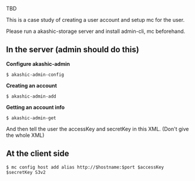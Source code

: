 TBD

This is a case study of creating a user account and setup mc for the user.

Please run a akashic-storage server and install admin-cli, mc beforehand.

## In the server (admin should do this)

**Configure akashic-admin**

```
$ akashic-admin-config
```

**Creating an account**

```
$ akashic-admin-add 
```

**Getting an account info**

```
$ akashic-admin-get 
```

And then tell the user the accessKey and secretKey in this XML. (Don't give the whole XML)

## At the client side

```
$ mc config host add alias http://$hostname:$port $accessKey $secretKey S3v2
```